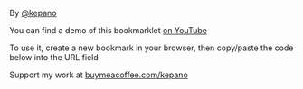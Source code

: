 By [@kepano](https://www.twitter.com/kepano)

You can find a demo of this bookmarklet [on YouTube](https://www.youtube.com/watch?v=Vy1MdjickAI)

To use it, create a new bookmark in your browser, then copy/paste the code below into the URL field

Support my work at [buymeacoffee.com/kepano](https://www.buymeacoffee.com/kepano)